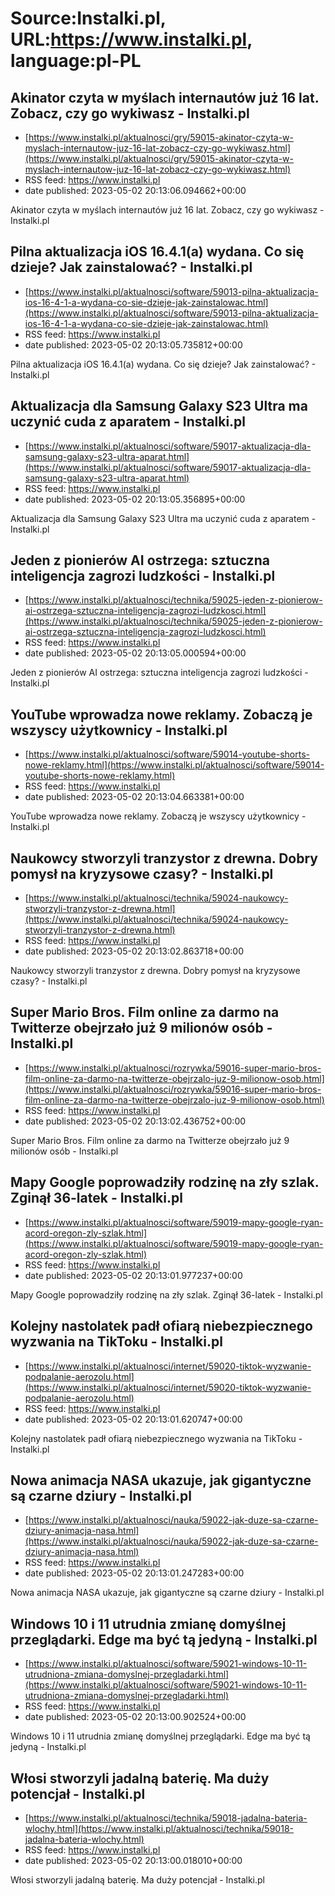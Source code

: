 # Source:Instalki.pl, URL:https://www.instalki.pl, language:pl-PL

## Akinator czyta w myślach internautów już 16 lat. Zobacz, czy go wykiwasz - Instalki.pl
 - [https://www.instalki.pl/aktualnosci/gry/59015-akinator-czyta-w-myslach-internautow-juz-16-lat-zobacz-czy-go-wykiwasz.html](https://www.instalki.pl/aktualnosci/gry/59015-akinator-czyta-w-myslach-internautow-juz-16-lat-zobacz-czy-go-wykiwasz.html)
 - RSS feed: https://www.instalki.pl
 - date published: 2023-05-02 20:13:06.094662+00:00

Akinator czyta w myślach internautów już 16 lat. Zobacz, czy go wykiwasz - Instalki.pl

## Pilna aktualizacja iOS 16.4.1(a) wydana. Co się dzieje? Jak zainstalować? - Instalki.pl
 - [https://www.instalki.pl/aktualnosci/software/59013-pilna-aktualizacja-ios-16-4-1-a-wydana-co-sie-dzieje-jak-zainstalowac.html](https://www.instalki.pl/aktualnosci/software/59013-pilna-aktualizacja-ios-16-4-1-a-wydana-co-sie-dzieje-jak-zainstalowac.html)
 - RSS feed: https://www.instalki.pl
 - date published: 2023-05-02 20:13:05.735812+00:00

Pilna aktualizacja iOS 16.4.1(a) wydana. Co się dzieje? Jak zainstalować? - Instalki.pl

## Aktualizacja dla Samsung Galaxy S23 Ultra ma uczynić cuda z aparatem - Instalki.pl
 - [https://www.instalki.pl/aktualnosci/software/59017-aktualizacja-dla-samsung-galaxy-s23-ultra-aparat.html](https://www.instalki.pl/aktualnosci/software/59017-aktualizacja-dla-samsung-galaxy-s23-ultra-aparat.html)
 - RSS feed: https://www.instalki.pl
 - date published: 2023-05-02 20:13:05.356895+00:00

Aktualizacja dla Samsung Galaxy S23 Ultra ma uczynić cuda z aparatem - Instalki.pl

## Jeden z pionierów AI ostrzega: sztuczna inteligencja zagrozi ludzkości  - Instalki.pl
 - [https://www.instalki.pl/aktualnosci/technika/59025-jeden-z-pionierow-ai-ostrzega-sztuczna-inteligencja-zagrozi-ludzkosci.html](https://www.instalki.pl/aktualnosci/technika/59025-jeden-z-pionierow-ai-ostrzega-sztuczna-inteligencja-zagrozi-ludzkosci.html)
 - RSS feed: https://www.instalki.pl
 - date published: 2023-05-02 20:13:05.000594+00:00

Jeden z pionierów AI ostrzega: sztuczna inteligencja zagrozi ludzkości  - Instalki.pl

## YouTube wprowadza nowe reklamy. Zobaczą je wszyscy użytkownicy - Instalki.pl
 - [https://www.instalki.pl/aktualnosci/software/59014-youtube-shorts-nowe-reklamy.html](https://www.instalki.pl/aktualnosci/software/59014-youtube-shorts-nowe-reklamy.html)
 - RSS feed: https://www.instalki.pl
 - date published: 2023-05-02 20:13:04.663381+00:00

YouTube wprowadza nowe reklamy. Zobaczą je wszyscy użytkownicy - Instalki.pl

## Naukowcy stworzyli tranzystor z drewna. Dobry pomysł na kryzysowe czasy? - Instalki.pl
 - [https://www.instalki.pl/aktualnosci/technika/59024-naukowcy-stworzyli-tranzystor-z-drewna.html](https://www.instalki.pl/aktualnosci/technika/59024-naukowcy-stworzyli-tranzystor-z-drewna.html)
 - RSS feed: https://www.instalki.pl
 - date published: 2023-05-02 20:13:02.863718+00:00

Naukowcy stworzyli tranzystor z drewna. Dobry pomysł na kryzysowe czasy? - Instalki.pl

## Super Mario Bros. Film online za darmo na Twitterze obejrzało już 9 milionów osób - Instalki.pl
 - [https://www.instalki.pl/aktualnosci/rozrywka/59016-super-mario-bros-film-online-za-darmo-na-twitterze-obejrzalo-juz-9-milionow-osob.html](https://www.instalki.pl/aktualnosci/rozrywka/59016-super-mario-bros-film-online-za-darmo-na-twitterze-obejrzalo-juz-9-milionow-osob.html)
 - RSS feed: https://www.instalki.pl
 - date published: 2023-05-02 20:13:02.436752+00:00

Super Mario Bros. Film online za darmo na Twitterze obejrzało już 9 milionów osób - Instalki.pl

## Mapy Google poprowadziły rodzinę na zły szlak. Zginął 36-latek - Instalki.pl
 - [https://www.instalki.pl/aktualnosci/software/59019-mapy-google-ryan-acord-oregon-zly-szlak.html](https://www.instalki.pl/aktualnosci/software/59019-mapy-google-ryan-acord-oregon-zly-szlak.html)
 - RSS feed: https://www.instalki.pl
 - date published: 2023-05-02 20:13:01.977237+00:00

Mapy Google poprowadziły rodzinę na zły szlak. Zginął 36-latek - Instalki.pl

## Kolejny nastolatek padł ofiarą niebezpiecznego wyzwania na TikToku - Instalki.pl
 - [https://www.instalki.pl/aktualnosci/internet/59020-tiktok-wyzwanie-podpalanie-aerozolu.html](https://www.instalki.pl/aktualnosci/internet/59020-tiktok-wyzwanie-podpalanie-aerozolu.html)
 - RSS feed: https://www.instalki.pl
 - date published: 2023-05-02 20:13:01.620747+00:00

Kolejny nastolatek padł ofiarą niebezpiecznego wyzwania na TikToku - Instalki.pl

## Nowa animacja NASA ukazuje, jak gigantyczne są czarne dziury - Instalki.pl
 - [https://www.instalki.pl/aktualnosci/nauka/59022-jak-duze-sa-czarne-dziury-animacja-nasa.html](https://www.instalki.pl/aktualnosci/nauka/59022-jak-duze-sa-czarne-dziury-animacja-nasa.html)
 - RSS feed: https://www.instalki.pl
 - date published: 2023-05-02 20:13:01.247283+00:00

Nowa animacja NASA ukazuje, jak gigantyczne są czarne dziury - Instalki.pl

## Windows 10 i 11 utrudnia zmianę domyślnej przeglądarki. Edge ma być tą jedyną - Instalki.pl
 - [https://www.instalki.pl/aktualnosci/software/59021-windows-10-11-utrudniona-zmiana-domyslnej-przegladarki.html](https://www.instalki.pl/aktualnosci/software/59021-windows-10-11-utrudniona-zmiana-domyslnej-przegladarki.html)
 - RSS feed: https://www.instalki.pl
 - date published: 2023-05-02 20:13:00.902524+00:00

Windows 10 i 11 utrudnia zmianę domyślnej przeglądarki. Edge ma być tą jedyną - Instalki.pl

## Włosi stworzyli jadalną baterię. Ma duży potencjał - Instalki.pl
 - [https://www.instalki.pl/aktualnosci/technika/59018-jadalna-bateria-wlochy.html](https://www.instalki.pl/aktualnosci/technika/59018-jadalna-bateria-wlochy.html)
 - RSS feed: https://www.instalki.pl
 - date published: 2023-05-02 20:13:00.018010+00:00

Włosi stworzyli jadalną baterię. Ma duży potencjał - Instalki.pl


